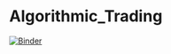 # Algorithmic_Trading

[![Binder](http://mybinder.org/badge.svg)](http://mybinder.org:/repo/willfavre4/algo_trading)
